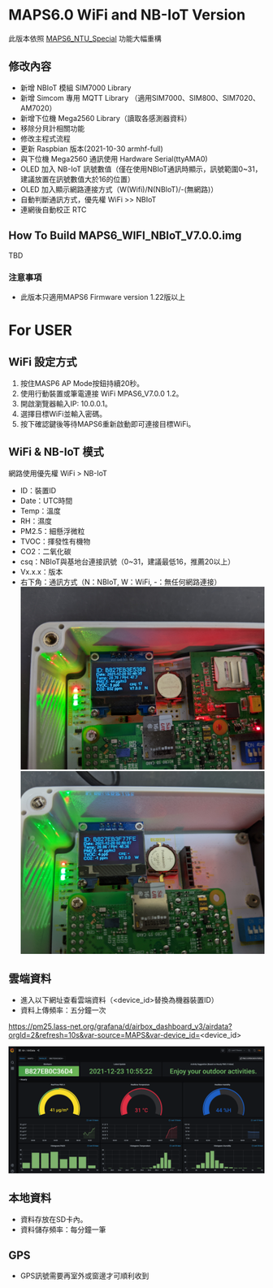 # MAPS6.0 WiFi and NB-IoT Version
此版本依照 [MAPS6_NTU_Special](https://github.com/SCWhite/MAPS6_NTU_Special) 功能大幅重構

## 修改內容
- 新增 NBIoT 模組 SIM7000 Library
- 新增 Simcom 專用 MQTT Library （適用SIM7000、SIM800、SIM7020、AM7020）
- 新增下位機 Mega2560 Library（讀取各感測器資料）
- 移除分貝計相關功能
- 修改主程式流程
- 更新 Raspbian 版本(2021-10-30 armhf-full)
- 與下位機 Mega2560 通訊使用 Hardware Serial(ttyAMA0)
- OLED 加入 NB-IoT 訊號數值（僅在使用NBIoT通訊時顯示，訊號範圍0~31，建議放置在訊號數值大於16的位置）
- OLED 加入顯示網路連接方式（W(Wifi)/N(NBIoT)/-(無網路)）
- 自動判斷通訊方式，優先權 WiFi >> NBIoT
- 連網後自動校正 RTC

## How To Build MAPS6_WIFI_NBIoT_V7.0.0.img
TBD

### 注意事項
- 此版本只適用MAPS6 Firmware version 1.22版以上

# For USER
## WiFi 設定方式
1. 按住MASP6 AP Mode按鈕持續20秒。
2. 使用行動裝置或筆電連接 WiFi MPAS6_V7.0.0 1.2。
3. 開啟瀏覽器輸入IP: 10.0.0.1。
4. 選擇目標WiFi並輸入密碼。
5. 按下確認鍵後等待MAPS6重新啟動即可連接目標WiFi。

## WiFi & NB-IoT 模式
網路使用優先權 WiFi > NB-IoT

- ID：裝置ID
- Date：UTC時間
- Temp：溫度
- RH：濕度
- PM2.5：細懸浮微粒
- TVOC：揮發性有機物
- CO2：二氧化碳
- csq：NBIoT與基地台連接訊號（0~31，建議最低16，推薦20以上）
- Vx.x.x：版本
- 右下角：通訊方式（N：NBIoT, W：WiFi, -：無任何網路連接）
![NBIOT icon](./images/nb.jpg)
![NBIOT icon](./images/wifi.jpg)

## 雲端資料
- 進入以下網址查看雲端資料（\<device_id\>替換為機器裝置ID）
- 資料上傳頻率：五分鐘一次

https://pm25.lass-net.org/grafana/d/airbox_dashboard_v3/airdata?orgId=2&refresh=10s&var-source=MAPS&var-device_id=<device_id>


![NBIOT icon](./images/lass.png)

## 本地資料
- 資料存放在SD卡內。
- 資料儲存頻率：每分鐘一筆

## GPS
- GPS訊號需要再室外或窗邊才可順利收到